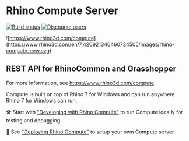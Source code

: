# Rhino Compute Server

[![Build status](https://ci.appveyor.com/api/projects/status/unmnwi57we5nvnfi/branch/master?svg=true)](https://ci.appveyor.com/project/mcneel/compute-rhino3d/branch/master)
[![Discourse users](https://img.shields.io/discourse/https/discourse.mcneel.com/users.svg)](https://discourse.mcneel.com/c/rhino-developer/compute-rhino3d/90)

![https://www.rhino3d.com/compute](https://www.rhino3d.com/en/7.420921340460724505/images/rhino-compute-new.svg)

## REST API for RhinoCommon and Grasshopper

For more information, see https://www.rhino3d.com/compute.

Compute is built on top of Rhino 7 for Windows and can run anywhere Rhino 7 for Windows can run.

🛠 Start with ["Developing with Rhino Compute"](https://developer.rhino3d.com/guides/compute/development/) to run Compute locally for testing and debugging.

📡 See ["Deploying Rhino Compute"](https://developer.rhino3d.com/guides/compute/deploy/) to setup your own Compute server.
